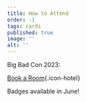 ```yaml
---
title: How to Attend
order: -1
tags: cards
published: true
image: ''
alt: ''
---
```


Big Bad Con 2023:

[Book a Room](https://www.bigbadcon.com/hotel/){.icon-hotel}

Badges available in June!

<!--Sign up to attend Big Bad Con!

[Buy a Badge](/buy-a-badge){.icon-badge}

[Book a Room](https://www.hyatt.com/en-US/group-booking/SFOBU/G-BBC3){.icon-hotel}

[Hotel](/hotel){.icon-hotel}

[Exhibitors](/exhibitor-information){.icon-booth}

[Program](/images/03-new_bigbadcon_program_10-09.pdf){.icon-book}

[FAQ](/faq){.icon-faq}-->
